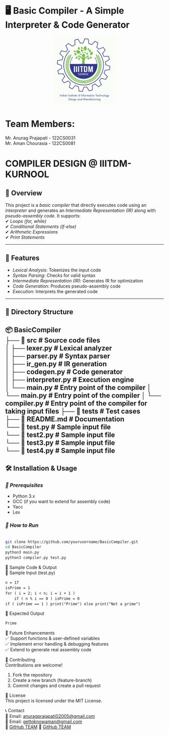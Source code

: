 # 🖥 Basic Compiler - A Simple Interpreter & Code Generator  

<p align="center">
  <img src="image-1.png" width="200">
</p>

# Team Members:
Mr. Anurag Prajapati - 122CS0031  
Mr. Aman Chourasia - 122CS0081  

# COMPILER DESIGN @ IIITDM-KURNOOL
## 📌 Overview  
This project is a *basic compiler* that directly executes code using an *interpreter* and generates an *Intermediate Representation (IR)* along with *pseudo-assembly code*. It supports:  
✔ *Loops (for, while)*  
✔ *Conditional Statements (if-else)*  
✔ *Arithmetic Expressions*  
✔ *Print Statements*  

---

## 🚀 Features  
- *Lexical Analysis*: Tokenizes the input code  
- *Syntax Parsing*: Checks for valid syntax  
- *Intermediate Representation (IR)*: Generates IR for optimization  
- *Code Generation*: Produces pseudo-assembly code  
- *Execution*: Interprets the generated code  

---

## 📂 Directory Structure  
📦 BasicCompiler  
├── 📂 src # Source code files  
│ ├── lexer.py # Lexical analyzer  
│ ├── parser.py # Syntax parser  
│ ├── ir_gen.py # IR generation  
│ ├── codegen.py # Code generator  
│ ├── interpreter.py # Execution engine  
│ └── main.py # Entry point of the compiler 
│ └── main.py # Entry point of the compiler 
│ └── compiler.py # Entry point of the compiler  for taking input files
├── 📂 tests # Test cases  
├── 📜 README.md # Documentation  
└── 📜 test.py # Sample input file  
└── 📜 test2.py # Sample input file  
└── 📜 test3.py # Sample input file  
└── 📜 test4.py # Sample input file  
---



## 🛠 Installation & Usage  
### *🔹 Prerequisites*  
- Python 3.x  
- GCC (if you want to extend for assembly code)  
- Yacc  
- Lex  
### *🔹 How to Run*  
```bash

git clone https://github.com/yourusername/BasicCompiler.git
cd BasicCompiler
python3 main.py 
python3 compiler.py test.py
```

📝 Sample Code & Output  
🔹 Sample Input (test.py)  
```txt
n = 17
isPrime = 1
for ( i = 2; i < n; i = i + 1 ) 
    if ( n % i == 0 ) isPrime = 0
if ( isPrime == 1 ) print("Prime") else print("Not a prime")
```

🔹 Expected Output  
```txt
Prime
```

🎯 Future Enhancements  
✅ Support functions & user-defined variables  
✅ Implement error handling & debugging features  
✅ Extend to generate real assembly code  

🤝 Contributing  
Contributions are welcome!  

1. Fork the repository  
2. Create a new branch (feature-branch)  
3. Commit changes and create a pull request  

📄 License  
This project is licensed under the MIT License.  

📞 Contact  
📧 Email: anuragprajapati02005@gmail.com  
📧 Email: gettoknowaman@gmail.com  
🔗 [GitHub TEAM](https://github.com/Anurag915/Compiler)
🔗 [GitHub TEAM](https://github.com/AMAN-22byte/Compiler)

